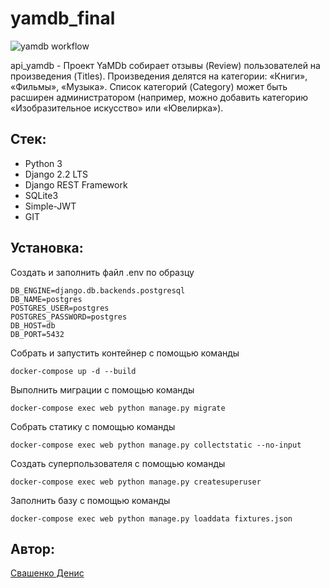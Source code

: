 # yamdb_final

![yamdb workflow](https://github.com/KzarSnake/yamdb_final/actions/workflows/yamdb_workflow/badge.svg)


api_yamdb - Проект YaMDb собирает отзывы (Review) пользователей на произведения (Titles). Произведения делятся на категории: «Книги», «Фильмы», «Музыка». Список категорий (Category) может быть расширен администратором (например, можно добавить категорию «Изобразительное искусство» или «Ювелирка»). 

## Стек: 
* Python 3
* Django 2.2 LTS
* Django REST Framework
* SQLite3
* Simple-JWT
* GIT

## Установка:

Создать и заполнить файл .env по образцу 

```
DB_ENGINE=django.db.backends.postgresql
DB_NAME=postgres
POSTGRES_USER=postgres
POSTGRES_PASSWORD=postgres
DB_HOST=db
DB_PORT=5432
```

Собрать и запустить контейнер с помощью команды

`docker-compose up -d --build`

Выполнить миграции с помощью команды

`docker-compose exec web python manage.py migrate`

Собрать статику с помощью команды

`docker-compose exec web python manage.py collectstatic --no-input`

Создать суперпользователя с помощью команды

`docker-compose exec web python manage.py createsuperuser`

Заполнить базу с помощью команды

`docker-compose exec web python manage.py loaddata fixtures.json`

## Автор:
[Свашенко Денис](https://github.com/KzarSnake)